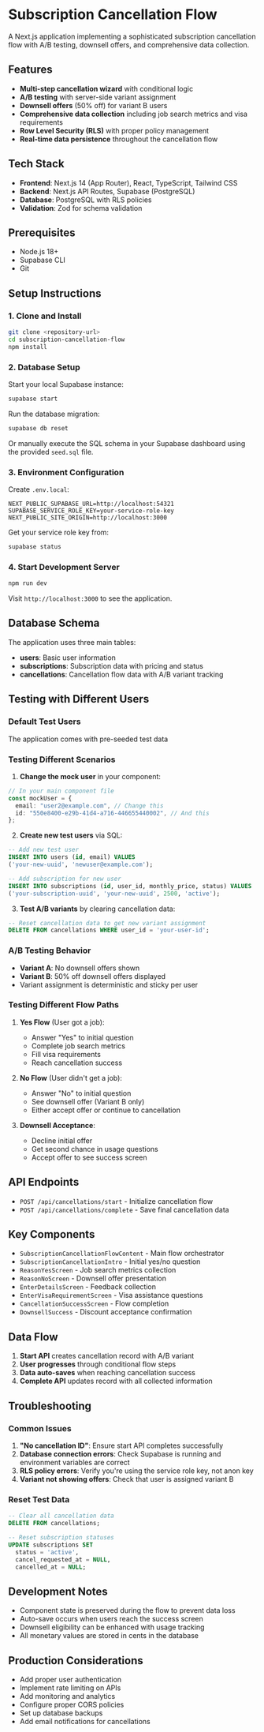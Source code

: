 # Subscription Cancellation Flow

A Next.js application implementing a sophisticated subscription cancellation flow with A/B testing, downsell offers, and comprehensive data collection.

## Features

- **Multi-step cancellation wizard** with conditional logic
- **A/B testing** with server-side variant assignment
- **Downsell offers** (50% off) for variant B users
- **Comprehensive data collection** including job search metrics and visa requirements
- **Row Level Security (RLS)** with proper policy management
- **Real-time data persistence** throughout the cancellation flow

## Tech Stack

- **Frontend**: Next.js 14 (App Router), React, TypeScript, Tailwind CSS
- **Backend**: Next.js API Routes, Supabase (PostgreSQL)
- **Database**: PostgreSQL with RLS policies
- **Validation**: Zod for schema validation

## Prerequisites

- Node.js 18+
- Supabase CLI
- Git

## Setup Instructions

### 1. Clone and Install

```bash
git clone <repository-url>
cd subscription-cancellation-flow
npm install
```

### 2. Database Setup

Start your local Supabase instance:

```bash
supabase start
```

Run the database migration:

```bash
supabase db reset
```

Or manually execute the SQL schema in your Supabase dashboard using the provided `seed.sql` file.

### 3. Environment Configuration

Create `.env.local`:

```env
NEXT_PUBLIC_SUPABASE_URL=http://localhost:54321
SUPABASE_SERVICE_ROLE_KEY=your-service-role-key
NEXT_PUBLIC_SITE_ORIGIN=http://localhost:3000
```

Get your service role key from:

```bash
supabase status
```

### 4. Start Development Server

```bash
npm run dev
```

Visit `http://localhost:3000` to see the application.

## Database Schema

The application uses three main tables:

- **users**: Basic user information
- **subscriptions**: Subscription data with pricing and status
- **cancellations**: Cancellation flow data with A/B variant tracking

## Testing with Different Users

### Default Test Users

The application comes with pre-seeded test data

### Testing Different Scenarios

1. **Change the mock user** in your component:

```typescript
// In your main component file
const mockUser = {
  email: "user2@example.com", // Change this
  id: "550e8400-e29b-41d4-a716-446655440002", // And this
};
```

2. **Create new test users** via SQL:

```sql
-- Add new test user
INSERT INTO users (id, email) VALUES
('your-new-uuid', 'newuser@example.com');

-- Add subscription for new user
INSERT INTO subscriptions (id, user_id, monthly_price, status) VALUES
('your-subscription-uuid', 'your-new-uuid', 2500, 'active');
```

3. **Test A/B variants** by clearing cancellation data:

```sql
-- Reset cancellation data to get new variant assignment
DELETE FROM cancellations WHERE user_id = 'your-user-id';
```

### A/B Testing Behavior

- **Variant A**: No downsell offers shown
- **Variant B**: 50% off downsell offers displayed
- Variant assignment is deterministic and sticky per user

### Testing Different Flow Paths

1. **Yes Flow** (User got a job):

   - Answer "Yes" to initial question
   - Complete job search metrics
   - Fill visa requirements
   - Reach cancellation success

2. **No Flow** (User didn't get a job):

   - Answer "No" to initial question
   - See downsell offer (Variant B only)
   - Either accept offer or continue to cancellation

3. **Downsell Acceptance**:
   - Decline initial offer
   - Get second chance in usage questions
   - Accept offer to see success screen

## API Endpoints

- `POST /api/cancellations/start` - Initialize cancellation flow
- `POST /api/cancellations/complete` - Save final cancellation data

## Key Components

- `SubscriptionCancellationFlowContent` - Main flow orchestrator
- `SubscriptionCancellationIntro` - Initial yes/no question
- `ReasonYesScreen` - Job search metrics collection
- `ReasonNoScreen` - Downsell offer presentation
- `EnterDetailsScreen` - Feedback collection
- `EnterVisaRequirementScreen` - Visa assistance questions
- `CancellationSuccessScreen` - Flow completion
- `DownsellSuccess` - Discount acceptance confirmation

## Data Flow

1. **Start API** creates cancellation record with A/B variant
2. **User progresses** through conditional flow steps
3. **Data auto-saves** when reaching cancellation success
4. **Complete API** updates record with all collected information

## Troubleshooting

### Common Issues

1. **"No cancellation ID"**: Ensure start API completes successfully
2. **Database connection errors**: Check Supabase is running and environment variables are correct
3. **RLS policy errors**: Verify you're using the service role key, not anon key
4. **Variant not showing offers**: Check that user is assigned variant B

### Reset Test Data

```sql
-- Clear all cancellation data
DELETE FROM cancellations;

-- Reset subscription statuses
UPDATE subscriptions SET
  status = 'active',
  cancel_requested_at = NULL,
  cancelled_at = NULL;
```

## Development Notes

- Component state is preserved during the flow to prevent data loss
- Auto-save occurs when users reach the success screen
- Downsell eligibility can be enhanced with usage tracking
- All monetary values are stored in cents in the database

## Production Considerations

- Add proper user authentication
- Implement rate limiting on APIs
- Add monitoring and analytics
- Configure proper CORS policies
- Set up database backups
- Add email notifications for cancellations
